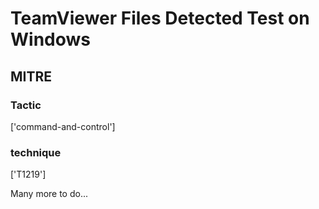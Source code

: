 # TeamViewer Files Detected Test on Windows

## MITRE

### Tactic
['command-and-control']

### technique
['T1219']

Many more to do...
